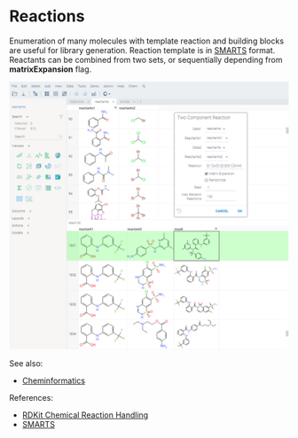 <!-- TITLE: Reactions -->
<!-- SUBTITLE: -->

# Reactions

Enumeration of many molecules with template reaction and building blocks are useful for library generation.
Reaction template is in [SMARTS](http://www.daylight.com/dayhtml/doc/theory/theory.smarts.html) format. 
Reactants can be combined from two sets, or sequentially depending from **matrixExpansion** flag.

![Reactions](../../../uploads/chem/reactions.png "Reactions")

See also:

* [Cheminformatics](../cheminformatics.md)

References:

* [RDKit Chemical Reaction Handling](https://rdkit.org/docs/RDKit_Book.html#chemical-reaction-handling)
* [SMARTS](http://www.daylight.com/dayhtml/doc/theory/theory.smarts.html)
